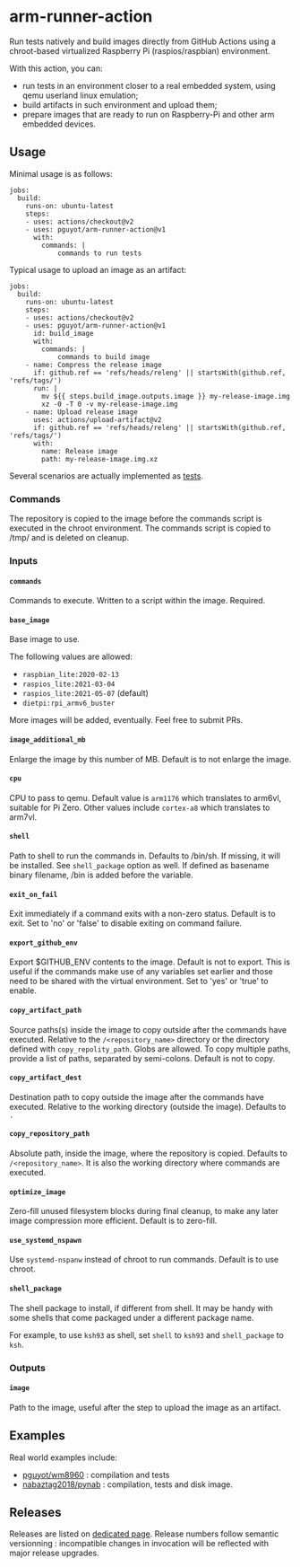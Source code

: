 # arm-runner-action

Run tests natively and build images directly from GitHub Actions using a
chroot-based virtualized Raspberry Pi (raspios/raspbian) environment.

With this action, you can:
- run tests in an environment closer to a real embedded system, using qemu
userland linux emulation;
- build artifacts in such environment and upload them;
- prepare images that are ready to run on Raspberry-Pi and other arm embedded
devices.

## Usage

Minimal usage is as follows:

    jobs:
      build:
        runs-on: ubuntu-latest
        steps:
        - uses: actions/checkout@v2
        - uses: pguyot/arm-runner-action@v1
          with:
            commands: |
                commands to run tests

Typical usage to upload an image as an artifact:

    jobs:
      build:
        runs-on: ubuntu-latest
        steps:
        - uses: actions/checkout@v2
        - uses: pguyot/arm-runner-action@v1
          id: build_image
          with:
            commands: |
                commands to build image
        - name: Compress the release image
          if: github.ref == 'refs/heads/releng' || startsWith(github.ref, 'refs/tags/')
          run: |
            mv ${{ steps.build_image.outputs.image }} my-release-image.img
            xz -0 -T 0 -v my-release-image.img
        - name: Upload release image
          uses: actions/upload-artifact@v2
          if: github.ref == 'refs/heads/releng' || startsWith(github.ref, 'refs/tags/')
          with:
            name: Release image
            path: my-release-image.img.xz

Several scenarios are actually implemented as [tests](/.github/workflows).

### Commands

The repository is copied to the image before the commands script is executed
in the chroot environment. The commands script is copied to /tmp/ and is
deleted on cleanup.

### Inputs

#### `commands`

Commands to execute. Written to a script within the image. Required.

#### `base_image`

Base image to use.

The following values are allowed:
- `raspbian_lite:2020-02-13`
- `raspios_lite:2021-03-04`
- `raspios_lite:2021-05-07` (default)
- `dietpi:rpi_armv6_buster`

More images will be added, eventually. Feel free to submit PRs.

#### `image_additional_mb`

Enlarge the image by this number of MB. Default is to not enlarge the image.

#### `cpu`

CPU to pass to qemu.
Default value is `arm1176` which translates to arm6vl, suitable for Pi Zero.
Other values include `cortex-a8` which translates to arm7vl.

#### `shell`

Path to shell to run the commands in. Defaults to /bin/sh.
If missing, it will be installed. See `shell_package` option as well.
If defined as basename binary filename, /bin is added before the variable.

#### `exit_on_fail`

Exit immediately if a command exits with a non-zero status. Default is to exit.
Set to 'no' or 'false' to disable exiting on command failure.

#### `export_github_env`

Export $GITHUB_ENV contents to the image. Default is not to export. This is
useful if the commands make use of any variables set earlier and those need to
be shared with the virtual environment. Set to 'yes' or 'true' to enable.

#### `copy_artifact_path`

Source paths(s) inside the image to copy outside after the commands have
executed. Relative to the `/<repository_name>` directory or the directory
defined with `copy_repolity_path`. Globs are allowed. To copy multiple paths,
provide a list of paths, separated by semi-colons. Default is not to copy.

#### `copy_artifact_dest`

Destination path to copy outside the image after the commands have executed.
Relative to the working directory (outside the image). Defaults to `.`

#### `copy_repository_path`

Absolute path, inside the image, where the repository is copied. Defaults
to `/<repository_name>`. It is also the working directory where commands are
executed.

#### `optimize_image`

Zero-fill unused filesystem blocks during final cleanup, to make any later
image compression more efficient. Default is to zero-fill.

#### `use_systemd_nspawn`

Use `systemd-nspanw` instead of chroot to run commands. Default is to use
chroot.

#### `shell_package`

The shell package to install, if different from shell. It may be handy
with some shells that come packaged under a different package name.

For example, to use `ksh93` as shell, set `shell` to `ksh93` and
`shell_package` to `ksh`.

### Outputs

#### `image`

Path to the image, useful after the step to upload the image as an artifact.

## Examples

Real world examples include:
- [pguyot/wm8960](https://github.com/pguyot/wm8960/blob/master/.github/workflows/arm-runner.yml) : compilation and tests
- [nabaztag2018/pynab](https://github.com/nabaztag2018/pynab/blob/master/.github/workflows/arm-runner.yml) : compilation, tests and disk image.

## Releases

Releases are listed on [dedicated page](https://github.com/pguyot/arm-runner-action/releases).
Release numbers follow semantic versionning : incompatible changes in invocation will be reflected with major release upgrades.
